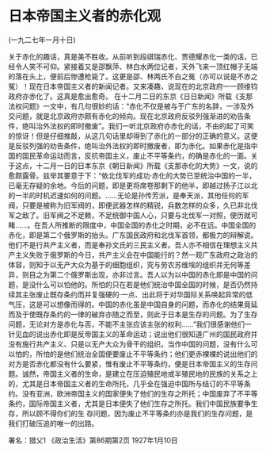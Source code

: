 # 日本帝国主义者的赤化观

(一九二七年一月十日)

关于赤化的趣话，真是美不胜收。从前听到段祺瑞赤化、贾德耀赤化一类的话，已经令人笑不可仰。紧接着又是邵飘萍、林白水两位记者，天外飞来一顶红帽子无端的落在头上，便前后惨遭枪毙了。这更是邵、林两氏不白之冤（亦可以说是不赤之冤）！现在日本帝国主义者的新闻记者。又来凑趣，说现在的北京政府一一顾维钧政府亦赤化了。这真是愈出愈奇。
在十二月二日的东京《日日新闻》所载《支那法权问题》一文中，有几句很妙的话：“赤化不仅是被与于广东的名辞，一涉及外交问题，就是北京政府亦颇有赤化的倾向。现在北京政府反驳列强渐进的劝告条件，绝叫治外法权的即时撤废”。我们一听北京政府亦赤化的话，不由的起了可笑的惊讶！但是仔细推敲，从这几句话里却得到了赤化的一部分的正确的意义。这便是反驳列强的劝告条件，绝叫治外法权的即时撤废者，即为赤化。如果赤化是指中国的国民革命运动而言，反抗帝国主义，废止不平等条约，的确是赤化的一面。关于这点，十二月一日的日本东京《朝日新闻》所载《支那赤化的大势》一文，说的愈颇露骨。兹举其要意于下：“依北伐军的成功·赤化的大势已至统治中国的一半，已毫无存疑的余地。今后的问题，即是更将席卷那剩下的他半，即越过扬子江以北的一半的时机迟速如何的问题。……无论是孙传芳派，是奉天派，其他任何的军阀，只要是被称为旧军阀的，即便武器怎样的精锐，兵数怎样的众多，久已非北伐军之敌了。旧军阀之不足赖，不足统御中国人心，只要与北伐军一对照，便历就可睹……。在吾人所推断的限度中，中国全国的赤化之时期，必不在远。中国全国的赤化，即是第二个俄罗斯的抬头。广东国民政府和北伐军首领，都极力的辩解说。他们不是行共产主义者，而是奉孙文氏的三民主义者。吾人亦不相信在理想主义共产主义失败于俄罗斯的今日，共产主义会在中国能行的？然一观广东政府之政治的体容，则知于以无产大众为基于的细胞组织，究与劳农苏维埃的组织并无何等差异，则目之为第二个俄罗斯出现，亦非过言。吾人以为以中国的赤化即是中国的问题，是没什么可以怕他的。所怕的只在若是他们统治中国全国的时候，是否仍然持续其主张废止既存条约而并复强硬的·一点、出此将于对华国际关系唤起异常的低气压，这是可以想像而得的。中国的赤化虽是中国自身的问题，而赤化的结果竟延而及于使既存条约的一律的破弃亦随之而至，则此于日本是生存的问题。为了生存问题，无论对方是赤化与否，不能不主张应该主张的权利……”我们很感谢他们一针见血的说出赤化即是反帝国主义的革命运动；说出他们很知道广州的国民政府并没有施行共产主义、只是以无产大众为骨干的组织。当作中国的问题，没有什么可以怕的，所怕的是他们统治全国便要废止不平等条约；他们更赤裸裸的说出他们的对方是否赤化都没有什么要紧，惟有废止不平等条约，便是日本帝国主义的生存问题。诚然，帝国主义者的生命，是建立在压迫殖民地或半殖民地的民族的关系之上的，尤其是日本帝国主义者的生命所托，几乎全在强迫中国所与结订的不平等条约。没有亚洲，欧洲帝国主义的国家便失了他们的生存之所托；中国废弃了不平等条约，国际帝国主义者，尤其是日本便失了他们生存之所托。我们中国民族要争生存，所以顾不得你们的生
存问题，因为废止不平等条约亦是我们的生存问题，是我们打破压追的唯一的出路。

署名：猎父1
《政治生活》第86期第2页
1927年1月10日

